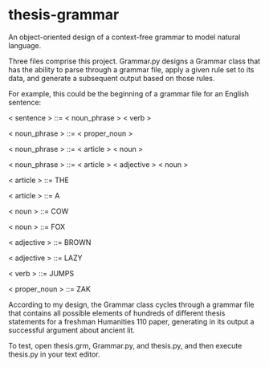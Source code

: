 # thesis-grammar
An object-oriented design of a context-free grammar to model natural language.

Three files comprise this project. Grammar.py designs a Grammar class that has the ability to parse through a grammar file, apply a given rule set to its data, and generate a subsequent output based on those rules.

For example, this could be the beginning of a grammar file for an English sentence:

< sentence > ::= < noun_phrase > < verb >


< noun_phrase > ::= < proper_noun >

< noun_phrase > ::= < article > < noun >

< noun_phrase > ::= < article > < adjective > < noun >

< article > ::= THE

< article > ::= A

< noun > ::= COW

< noun > ::= FOX

< adjective > ::= BROWN

< adjective > ::= LAZY

< verb > ::= JUMPS

< proper_noun > ::= ZAK

According to my design, the Grammar class cycles through a grammar file that contains all possible elements of hundreds of different thesis statements for a freshman Humanities 110 paper, generating in its output a successful argument about ancient lit.

To test, open thesis.grm, Grammar.py, and thesis.py, and then execute thesis.py in your text editor.

